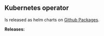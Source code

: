 ## Kubernetes operator


Is released as helm charts on [Github Packages](https://github.com/ytsaurus/ytsaurus-k8s-operator/pkgs/container/ytop-chart).




**Releases:**
